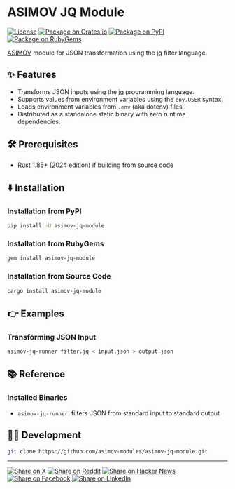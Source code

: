 # ASIMOV JQ Module

[![License](https://img.shields.io/badge/license-Public%20Domain-blue.svg)](https://unlicense.org)
[![Package on Crates.io](https://img.shields.io/crates/v/asimov-jq-module.svg)](https://crates.io/crates/asimov-jq-module)
[![Package on PyPI](https://img.shields.io/pypi/v/asimov-jq-module.svg)](https://pypi.org/project/asimov-jq-module)
[![Package on RubyGems](https://img.shields.io/gem/v/asimov-jq-module.svg)](https://rubygems.org/gems/asimov-jq-module)

[ASIMOV] module for JSON transformation using the [jq] filter language.

## ✨ Features

- Transforms JSON inputs using the [jq] programming language.
- Supports values from environment variables using the `env.USER` syntax.
- Loads environment variables from `.env` (aka dotenv) files.
- Distributed as a standalone static binary with zero runtime dependencies.

## 🛠️ Prerequisites

- [Rust] 1.85+ (2024 edition) if building from source code

## ⬇️ Installation

### Installation from PyPI

```bash
pip install -U asimov-jq-module
```

### Installation from RubyGems

```bash
gem install asimov-jq-module
```

### Installation from Source Code

```bash
cargo install asimov-jq-module
```

## 👉 Examples

### Transforming JSON Input

```bash
asimov-jq-runner filter.jq < input.json > output.json
```

## 📚 Reference

### Installed Binaries

- `asimov-jq-runner`: filters JSON from standard input to standard output

## 👨‍💻 Development

```bash
git clone https://github.com/asimov-modules/asimov-jq-module.git
```

---

[![Share on X](https://img.shields.io/badge/share%20on-x-03A9F4?logo=x)](https://x.com/intent/post?url=https://github.com/asimov-modules/asimov-jq-module&text=asimov-jq-module)
[![Share on Reddit](https://img.shields.io/badge/share%20on-reddit-red?logo=reddit)](https://reddit.com/submit?url=https://github.com/asimov-modules/asimov-jq-module&title=asimov-jq-module)
[![Share on Hacker News](https://img.shields.io/badge/share%20on-hn-orange?logo=ycombinator)](https://news.ycombinator.com/submitlink?u=https://github.com/asimov-modules/asimov-jq-module&t=asimov-jq-module)
[![Share on Facebook](https://img.shields.io/badge/share%20on-fb-1976D2?logo=facebook)](https://www.facebook.com/sharer/sharer.php?u=https://github.com/asimov-modules/asimov-jq-module)
[![Share on LinkedIn](https://img.shields.io/badge/share%20on-linkedin-3949AB?logo=linkedin)](https://www.linkedin.com/sharing/share-offsite/?url=https://github.com/asimov-modules/asimov-jq-module)

[ASIMOV]: https://github.com/asimov-platform
[Python]: https://python.org
[Ruby]: https://ruby-lang.org
[Rust]: https://rust-lang.org
[jq]: https://en.wikipedia.org/wiki/Jq_(programming_language)
